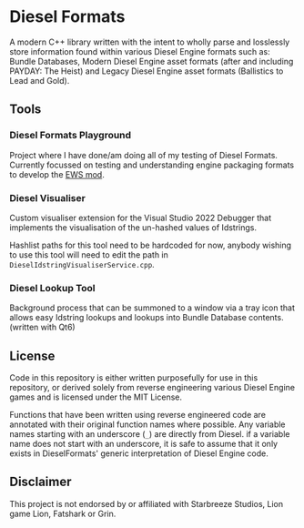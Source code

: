 # Diesel Formats
A modern C++ library written with the intent to wholly parse and losslessly store information found within
various Diesel Engine formats such as: Bundle Databases, Modern Diesel Engine asset formats (after and including PAYDAY: The Heist) and Legacy Diesel Engine asset formats (Ballistics to Lead and Gold).

## Tools
### Diesel Formats Playground
Project where I have done/am doing all of my testing of Diesel Formats. Currently focussed on testing and understanding engine packaging formats to develop the [EWS mod](https://github.com/HW12Dev/EWS).

### Diesel Visualiser
Custom visualiser extension for the Visual Studio 2022 Debugger that implements the visualisation of the un-hashed values of Idstrings.

Hashlist paths for this tool need to be hardcoded for now, anybody wishing to use this tool will need to edit the path in `DieselIdstringVisualiserService.cpp`.

### Diesel Lookup Tool
Background process that can be summoned to a window via a tray icon that allows easy Idstring lookups and lookups into Bundle Database contents. (written with Qt6)

## License
Code in this repository is either written purposefully for use in this repository, or derived solely from reverse engineering various Diesel Engine games and is licensed under the MIT License.

Functions that have been written using reverse engineered code are annotated with their original function names where possible.
Any variable names starting with an underscore (`_`) are directly from Diesel. if a variable name does not start with an underscore, it is safe to assume that it only exists in DieselFormats' generic interpretation of Diesel Engine code.

## Disclaimer
This project is not endorsed by or affiliated with Starbreeze Studios, Lion game Lion, Fatshark or Grin.